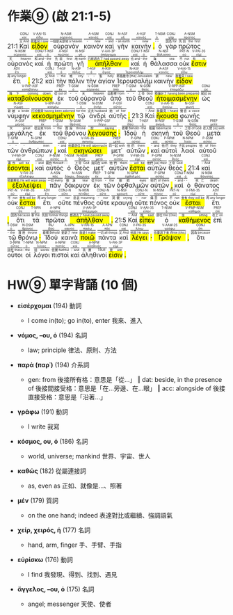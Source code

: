 # 作業⑨ (啟 21:1-5)


21:1  <RUBY><ruby><ruby>Καὶ<rt>又 And</rt></ruby><rt><a href='https://bible.fhl.net/new/s.php?N=0&k=02532&m='>καί</a></rt></ruby><rt>CONJ</rt></RUBY>  <RUBY><ruby><ruby><mark class='verb'>εἶδον</mark><rt>我看見 I saw</rt></ruby><rt><a href='https://bible.fhl.net/new/s.php?N=0&k=01492&m='>εἴδω</a></rt></ruby><rt>V-AAI-1S</rt></RUBY>  <RUBY><ruby><ruby>οὐρανὸν<rt>一個新天新地 a heaven</rt></ruby><rt><a href='https://bible.fhl.net/new/s.php?N=0&k=03772&m='>οὐρανός</a></rt></ruby><rt>N-ASM</rt></RUBY>  <RUBY><ruby><ruby>καινὸν<rt>- new</rt></ruby><rt><a href='https://bible.fhl.net/new/s.php?N=0&k=02537&m='>καινός</a></rt></ruby><rt>A-ASM</rt></RUBY>  <RUBY><ruby><ruby>καὶ<rt>- and</rt></ruby><rt><a href='https://bible.fhl.net/new/s.php?N=0&k=02532&m='>καί</a></rt></ruby><rt>CONJ</rt></RUBY>  <RUBY><ruby><ruby>γῆν<rt>- an earth</rt></ruby><rt><a href='https://bible.fhl.net/new/s.php?N=0&k=01093&m='>γῆ</a></rt></ruby><rt>N-ASF</rt></RUBY>  <RUBY><ruby><ruby>καινήν<rt>- new</rt></ruby><rt><a href='https://bible.fhl.net/new/s.php?N=0&k=02537&m='>καινός</a></rt></ruby><rt>A-ASF</rt></RUBY> <mark class='punctuation'>.</mark>   <RUBY><ruby><ruby>ὁ<rt>- -</rt></ruby><rt><a href='https://bible.fhl.net/new/s.php?N=0&k=03588&m='>ὀ</a></rt></ruby><rt>T-NSM</rt></RUBY>  <RUBY><ruby><ruby>γὰρ<rt>因為 for</rt></ruby><rt><a href='https://bible.fhl.net/new/s.php?N=0&k=01063&m='>γάρ</a></rt></ruby><rt>CONJ</rt></RUBY>  <RUBY><ruby><ruby>πρῶτος<rt>先前 the first</rt></ruby><rt><a href='https://bible.fhl.net/new/s.php?N=0&k=04413&m='>πρῶτος</a></rt></ruby><rt>A-NSM</rt></RUBY>  <RUBY><ruby><ruby>οὐρανὸς<rt>天 heaven</rt></ruby><rt><a href='https://bible.fhl.net/new/s.php?N=0&k=03772&m='>οὐρανός</a></rt></ruby><rt>N-NSM</rt></RUBY>  <RUBY><ruby><ruby>καὶ<rt>和 and</rt></ruby><rt><a href='https://bible.fhl.net/new/s.php?N=0&k=02532&m='>καί</a></rt></ruby><rt>CONJ</rt></RUBY>  <RUBY><ruby><ruby>ἡ<rt>- the</rt></ruby><rt><a href='https://bible.fhl.net/new/s.php?N=0&k=03588&m='>ὀ</a></rt></ruby><rt>T-NSF</rt></RUBY>  <RUBY><ruby><ruby>πρώτη<rt>先前 first</rt></ruby><rt><a href='https://bible.fhl.net/new/s.php?N=0&k=04413&m='>πρῶτος</a></rt></ruby><rt>A-NSF</rt></RUBY>  <RUBY><ruby><ruby>γῆ<rt>地 earth</rt></ruby><rt><a href='https://bible.fhl.net/new/s.php?N=0&k=01093&m='>γῆ</a></rt></ruby><rt>N-NSF</rt></RUBY>  <RUBY><ruby><ruby><mark class='verb'>ἀπῆλθαν</mark><rt>已經過去了 had passed away</rt></ruby><rt><a href='https://bible.fhl.net/new/s.php?N=0&k=00565&m='>ἀπέρχομαι</a></rt></ruby><rt>V-AAI-3P</rt></RUBY>  <RUBY><ruby><ruby>καὶ<rt>也 and</rt></ruby><rt><a href='https://bible.fhl.net/new/s.php?N=0&k=02532&m='>καί</a></rt></ruby><rt>CONJ</rt></RUBY>  <RUBY><ruby><ruby>ἡ<rt>- the</rt></ruby><rt><a href='https://bible.fhl.net/new/s.php?N=0&k=03588&m='>ὀ</a></rt></ruby><rt>T-NSF</rt></RUBY>  <RUBY><ruby><ruby>θάλασσα<rt>海 sea</rt></ruby><rt><a href='https://bible.fhl.net/new/s.php?N=0&k=02281&m='>θάλασσα</a></rt></ruby><rt>N-NSF</rt></RUBY>  <RUBY><ruby><ruby>οὐκ<rt>不 not</rt></ruby><rt><a href='https://bible.fhl.net/new/s.php?N=0&k=03756&m='>οὐ</a></rt></ruby><rt>PRT-N</rt></RUBY>  <RUBY><ruby><ruby><mark class='verb'>ἔστιν</mark><rt>有 is</rt></ruby><rt><a href='https://bible.fhl.net/new/s.php?N=0&k=01510&m='>εἰμί</a></rt></ruby><rt>V-PAI-3S</rt></RUBY>  <RUBY><ruby><ruby>ἔτι<rt>再 any longer</rt></ruby><rt><a href='https://bible.fhl.net/new/s.php?N=0&k=02089&m='>ἔτι</a></rt></ruby><rt>ADV</rt></RUBY> <mark class='punctuation'>.</mark> 21:2  <RUBY><ruby><ruby>καὶ<rt>又 And</rt></ruby><rt><a href='https://bible.fhl.net/new/s.php?N=0&k=02532&m='>καί</a></rt></ruby><rt>CONJ</rt></RUBY>  <RUBY><ruby><ruby>τὴν<rt>- the</rt></ruby><rt><a href='https://bible.fhl.net/new/s.php?N=0&k=03588&m='>ὀ</a></rt></ruby><rt>T-ASF</rt></RUBY>  <RUBY><ruby><ruby>πόλιν<rt>城 city</rt></ruby><rt><a href='https://bible.fhl.net/new/s.php?N=0&k=04172&m='>πόλις</a></rt></ruby><rt>N-ASF</rt></RUBY>  <RUBY><ruby><ruby>τὴν<rt>- -</rt></ruby><rt><a href='https://bible.fhl.net/new/s.php?N=0&k=03588&m='>ὀ</a></rt></ruby><rt>T-ASF</rt></RUBY>  <RUBY><ruby><ruby>ἁγίαν<rt>聖 holy</rt></ruby><rt><a href='https://bible.fhl.net/new/s.php?N=0&k=00040&m='>ἅγιος</a></rt></ruby><rt>A-ASF</rt></RUBY>  <RUBY><ruby><ruby>Ἰερουσαλὴμ<rt>耶路撒冷 [the] Jerusalem</rt></ruby><rt><a href='https://bible.fhl.net/new/s.php?N=0&k=02419&m='>Ἱερουσαλήμ</a></rt></ruby><rt>N-ASF</rt></RUBY>  <RUBY><ruby><ruby>καινὴν<rt>新 new</rt></ruby><rt><a href='https://bible.fhl.net/new/s.php?N=0&k=02537&m='>καινός</a></rt></ruby><rt>A-ASF</rt></RUBY>  <RUBY><ruby><ruby><mark class='verb'>εἶδον</mark><rt>我看見 I saw</rt></ruby><rt><a href='https://bible.fhl.net/new/s.php?N=0&k=01492&m='>εἴδω</a></rt></ruby><rt>V-AAI-1S</rt></RUBY>  <RUBY><ruby><ruby><mark class='ptc'>καταβαίνουσαν</mark><rt>降下 coming down</rt></ruby><rt><a href='https://bible.fhl.net/new/s.php?N=0&k=02597&m='>καταβαίνω</a></rt></ruby><rt>V-PAP-ASF</rt></RUBY>  <RUBY><ruby><ruby>ἐκ<rt>從 out of</rt></ruby><rt><a href='https://bible.fhl.net/new/s.php?N=0&k=01537&m='>ἐκ</a></rt></ruby><rt>PREP</rt></RUBY>  <RUBY><ruby><ruby>τοῦ<rt>- -</rt></ruby><rt><a href='https://bible.fhl.net/new/s.php?N=0&k=03588&m='>ὀ</a></rt></ruby><rt>T-GSM</rt></RUBY>  <RUBY><ruby><ruby>οὐρανοῦ<rt>天 heaven</rt></ruby><rt><a href='https://bible.fhl.net/new/s.php?N=0&k=03772&m='>οὐρανός</a></rt></ruby><rt>N-GSM</rt></RUBY>  <RUBY><ruby><ruby>ἀπὸ<rt>由那裡 from</rt></ruby><rt><a href='https://bible.fhl.net/new/s.php?N=0&k=00575&m='>ἀπό</a></rt></ruby><rt>PREP</rt></RUBY>  <RUBY><ruby><ruby>τοῦ<rt>- -</rt></ruby><rt><a href='https://bible.fhl.net/new/s.php?N=0&k=03588&m='>ὀ</a></rt></ruby><rt>T-GSM</rt></RUBY>  <RUBY><ruby><ruby>Θεοῦ<rt>上帝 God</rt></ruby><rt><a href='https://bible.fhl.net/new/s.php?N=0&k=02316&m='>θεός</a></rt></ruby><rt>N-GSM</rt></RUBY>  <RUBY><ruby><ruby><mark class='ptc'>ἡτοιμασμένην</mark><rt>預備好了 having been prepared</rt></ruby><rt><a href='https://bible.fhl.net/new/s.php?N=0&k=02090&m='>ἑτοιμάζω</a></rt></ruby><rt>V-RPP-ASF</rt></RUBY>  <RUBY><ruby><ruby>ὡς<rt>就如 as</rt></ruby><rt><a href='https://bible.fhl.net/new/s.php?N=0&k=05613&m='>ὡς</a></rt></ruby><rt>CONJ</rt></RUBY>  <RUBY><ruby><ruby>νύμφην<rt>新娘 a bride</rt></ruby><rt><a href='https://bible.fhl.net/new/s.php?N=0&k=03565&m='>νύμφη</a></rt></ruby><rt>N-ASF</rt></RUBY>  <RUBY><ruby><ruby><mark class='ptc'>κεκοσμημένην</mark><rt>打扮整齊 having been adorned</rt></ruby><rt><a href='https://bible.fhl.net/new/s.php?N=0&k=02885&m='>κοσμέω</a></rt></ruby><rt>V-RPP-ASF</rt></RUBY>  <RUBY><ruby><ruby>τῷ<rt> for the</rt></ruby><rt><a href='https://bible.fhl.net/new/s.php?N=0&k=03588&m='>ὀ</a></rt></ruby><rt>T-DSM</rt></RUBY>  <RUBY><ruby><ruby>ἀνδρὶ<rt>丈夫 husband</rt></ruby><rt><a href='https://bible.fhl.net/new/s.php?N=0&k=00435&m='>ἀνήρ</a></rt></ruby><rt>N-DSM</rt></RUBY>  <RUBY><ruby><ruby>αὐτῆς<rt>她 of her</rt></ruby><rt><a href='https://bible.fhl.net/new/s.php?N=0&k=00846&m='>αὐτός</a></rt></ruby><rt>P-GSF</rt></RUBY> <mark class='punctuation'>.</mark> 21:3  <RUBY><ruby><ruby>Καὶ<rt>- And</rt></ruby><rt><a href='https://bible.fhl.net/new/s.php?N=0&k=02532&m='>καί</a></rt></ruby><rt>CONJ</rt></RUBY>  <RUBY><ruby><ruby><mark class='verb'>ἤκουσα</mark><rt>我聽見 I heard</rt></ruby><rt><a href='https://bible.fhl.net/new/s.php?N=0&k=00191&m='>ἀκούω</a></rt></ruby><rt>V-AAI-1S</rt></RUBY>  <RUBY><ruby><ruby>φωνῆς<rt>聲音 a voice</rt></ruby><rt><a href='https://bible.fhl.net/new/s.php?N=0&k=05456&m='>φωνή</a></rt></ruby><rt>N-GSF</rt></RUBY>  <RUBY><ruby><ruby>μεγάλης<rt>大 great</rt></ruby><rt><a href='https://bible.fhl.net/new/s.php?N=0&k=03173&m='>μέγας</a></rt></ruby><rt>A-GSF</rt></RUBY>  <RUBY><ruby><ruby>ἐκ<rt>從出來 from</rt></ruby><rt><a href='https://bible.fhl.net/new/s.php?N=0&k=01537&m='>ἐκ</a></rt></ruby><rt>PREP</rt></RUBY>  <RUBY><ruby><ruby>τοῦ<rt>- the</rt></ruby><rt><a href='https://bible.fhl.net/new/s.php?N=0&k=03588&m='>ὀ</a></rt></ruby><rt>T-GSM</rt></RUBY>  <RUBY><ruby><ruby>θρόνου<rt>寶座 throne</rt></ruby><rt><a href='https://bible.fhl.net/new/s.php?N=0&k=02362&m='>θρόνος</a></rt></ruby><rt>N-GSM</rt></RUBY>  <RUBY><ruby><ruby><mark class='ptc'>λεγούσης</mark><rt>說 saying</rt></ruby><rt><a href='https://bible.fhl.net/new/s.php?N=0&k=03004&m='>λέγω</a></rt></ruby><rt>V-PAP-GSF</rt></RUBY> <mark class='punctuation'>·</mark>   <RUBY><ruby><ruby>Ἰδοὺ<rt>看哪 Behold</rt></ruby><rt><a href='https://bible.fhl.net/new/s.php?N=0&k=02400&m='>ἰδού</a></rt></ruby><rt>INJ</rt></RUBY>  <RUBY><ruby><ruby>ἡ<rt>- the</rt></ruby><rt><a href='https://bible.fhl.net/new/s.php?N=0&k=03588&m='>ὀ</a></rt></ruby><rt>T-NSF</rt></RUBY>  <RUBY><ruby><ruby>σκηνὴ<rt>帳幕 tabernacle</rt></ruby><rt><a href='https://bible.fhl.net/new/s.php?N=0&k=04633&m='>σκηνή</a></rt></ruby><rt>N-NSF</rt></RUBY>  <RUBY><ruby><ruby>τοῦ<rt>- -</rt></ruby><rt><a href='https://bible.fhl.net/new/s.php?N=0&k=03588&m='>ὀ</a></rt></ruby><rt>T-GSM</rt></RUBY>  <RUBY><ruby><ruby>Θεοῦ<rt>上帝 of God</rt></ruby><rt><a href='https://bible.fhl.net/new/s.php?N=0&k=02316&m='>θεός</a></rt></ruby><rt>N-GSM</rt></RUBY>  <RUBY><ruby><ruby>μετὰ<rt>在人間 [is] with</rt></ruby><rt><a href='https://bible.fhl.net/new/s.php?N=0&k=03326&m='>μετά</a></rt></ruby><rt>PREP</rt></RUBY>  <RUBY><ruby><ruby>τῶν<rt>- -</rt></ruby><rt><a href='https://bible.fhl.net/new/s.php?N=0&k=03588&m='>ὀ</a></rt></ruby><rt>T-GPM</rt></RUBY>  <RUBY><ruby><ruby>ἀνθρώπων<rt>- men</rt></ruby><rt><a href='https://bible.fhl.net/new/s.php?N=0&k=00444&m='>ἄνθρωπος</a></rt></ruby><rt>N-GPM</rt></RUBY> <mark class='punctuation'>,</mark>   <RUBY><ruby><ruby>καὶ<rt>- and</rt></ruby><rt><a href='https://bible.fhl.net/new/s.php?N=0&k=02532&m='>καί</a></rt></ruby><rt>CONJ</rt></RUBY>  <RUBY><ruby><ruby><mark class='verb'>σκηνώσει</mark><rt>他要居住 He will tabernacle</rt></ruby><rt><a href='https://bible.fhl.net/new/s.php?N=0&k=04637&m='>σκηνόω</a></rt></ruby><rt>V-FAI-3S</rt></RUBY>  <RUBY><ruby><ruby>μετ᾽<rt>同一起 with</rt></ruby><rt><a href='https://bible.fhl.net/new/s.php?N=0&k=03326&m='>μετά</a></rt></ruby><rt>PREP</rt></RUBY>  <RUBY><ruby><ruby>αὐτῶν<rt>他們 them</rt></ruby><rt><a href='https://bible.fhl.net/new/s.php?N=0&k=00846&m='>αὐτός</a></rt></ruby><rt>P-GPM</rt></RUBY> <mark class='punctuation'>,</mark>   <RUBY><ruby><ruby>καὶ<rt>- and</rt></ruby><rt><a href='https://bible.fhl.net/new/s.php?N=0&k=02532&m='>καί</a></rt></ruby><rt>CONJ</rt></RUBY>  <RUBY><ruby><ruby>αὐτοὶ<rt>他們 they</rt></ruby><rt><a href='https://bible.fhl.net/new/s.php?N=0&k=00846&m='>αὐτός</a></rt></ruby><rt>P-NPM</rt></RUBY>  <RUBY><ruby><ruby>λαοὶ<rt>子民 peoples</rt></ruby><rt><a href='https://bible.fhl.net/new/s.php?N=0&k=02992&m='>λαός</a></rt></ruby><rt>N-NPM</rt></RUBY>  <RUBY><ruby><ruby>αὐτοῦ<rt>他 of Him</rt></ruby><rt><a href='https://bible.fhl.net/new/s.php?N=0&k=00846&m='>αὐτός</a></rt></ruby><rt>P-GSM</rt></RUBY>  <RUBY><ruby><ruby><mark class='verb'>ἔσονται</mark><rt>要作 will be</rt></ruby><rt><a href='https://bible.fhl.net/new/s.php?N=0&k=01510&m='>εἰμί</a></rt></ruby><rt>V-FMI-3P</rt></RUBY> <mark class='punctuation'>,</mark>   <RUBY><ruby><ruby>καὶ<rt>- and</rt></ruby><rt><a href='https://bible.fhl.net/new/s.php?N=0&k=02532&m='>καί</a></rt></ruby><rt>CONJ</rt></RUBY>  <RUBY><ruby><ruby>αὐτὸς<rt>親自 Himself</rt></ruby><rt><a href='https://bible.fhl.net/new/s.php?N=0&k=00846&m='>αὐτός</a></rt></ruby><rt>P-NSM</rt></RUBY>  <RUBY><ruby><ruby>ὁ<rt>- -</rt></ruby><rt><a href='https://bible.fhl.net/new/s.php?N=0&k=03588&m='>ὀ</a></rt></ruby><rt>T-NSM</rt></RUBY>  <RUBY><ruby><ruby>Θεὸς<rt>上帝 God</rt></ruby><rt><a href='https://bible.fhl.net/new/s.php?N=0&k=02316&m='>θεός</a></rt></ruby><rt>N-NSM</rt></RUBY>  <RUBY><ruby><ruby>μετ᾽<rt>與同在 with</rt></ruby><rt><a href='https://bible.fhl.net/new/s.php?N=0&k=03326&m='>μετά</a></rt></ruby><rt>PREP</rt></RUBY>  <RUBY><ruby><ruby>αὐτῶν<rt>他們 them</rt></ruby><rt><a href='https://bible.fhl.net/new/s.php?N=0&k=00846&m='>αὐτός</a></rt></ruby><rt>P-GPM</rt></RUBY>  <RUBY><ruby><ruby><mark class='verb'>ἔσται</mark><rt>- will be</rt></ruby><rt><a href='https://bible.fhl.net/new/s.php?N=0&k=01510&m='>εἰμί</a></rt></ruby><rt>V-FMI-3S</rt></RUBY>  <RUBY><ruby><ruby>αὐτῶν<rt>他們 [as] their</rt></ruby><rt><a href='https://bible.fhl.net/new/s.php?N=0&k=00846&m='>αὐτός</a></rt></ruby><rt>P-GPM</rt></RUBY>  <RUBY><ruby><ruby>θεός<rt>上帝 God</rt></ruby><rt><a href='https://bible.fhl.net/new/s.php?N=0&k=02316&m='>θεός</a></rt></ruby><rt>N-NSM</rt></RUBY> <mark class='punctuation'>,</mark> 21:4  <RUBY><ruby><ruby>καὶ<rt>- And</rt></ruby><rt><a href='https://bible.fhl.net/new/s.php?N=0&k=02532&m='>καί</a></rt></ruby><rt>CONJ</rt></RUBY>  <RUBY><ruby><ruby><mark class='verb'>ἐξαλείψει</mark><rt>他要擦去 He will wipe away</rt></ruby><rt><a href='https://bible.fhl.net/new/s.php?N=0&k=01813&m='>ἐξαλείφω</a></rt></ruby><rt>V-FAI-3S</rt></RUBY>  <RUBY><ruby><ruby>πᾶν<rt>一切 every</rt></ruby><rt><a href='https://bible.fhl.net/new/s.php?N=0&k=03956&m='>πᾶς</a></rt></ruby><rt>A-ASN</rt></RUBY>  <RUBY><ruby><ruby>δάκρυον<rt>眼淚 tear</rt></ruby><rt><a href='https://bible.fhl.net/new/s.php?N=0&k=01144&m='>δάκρυ, δάκρυον</a></rt></ruby><rt>N-ASN</rt></RUBY>  <RUBY><ruby><ruby>ἐκ<rt>從 from</rt></ruby><rt><a href='https://bible.fhl.net/new/s.php?N=0&k=01537&m='>ἐκ</a></rt></ruby><rt>PREP</rt></RUBY>  <RUBY><ruby><ruby>τῶν<rt>- the</rt></ruby><rt><a href='https://bible.fhl.net/new/s.php?N=0&k=03588&m='>ὀ</a></rt></ruby><rt>T-GPM</rt></RUBY>  <RUBY><ruby><ruby>ὀφθαλμῶν<rt>眼睛 eyes</rt></ruby><rt><a href='https://bible.fhl.net/new/s.php?N=0&k=03788&m='>ὀφθαλμός</a></rt></ruby><rt>N-GPM</rt></RUBY>  <RUBY><ruby><ruby>αὐτῶν<rt>他們 of them</rt></ruby><rt><a href='https://bible.fhl.net/new/s.php?N=0&k=00846&m='>αὐτός</a></rt></ruby><rt>P-GPM</rt></RUBY> <mark class='punctuation'>,</mark>   <RUBY><ruby><ruby>καὶ<rt>- and</rt></ruby><rt><a href='https://bible.fhl.net/new/s.php?N=0&k=02532&m='>καί</a></rt></ruby><rt>CONJ</rt></RUBY>  <RUBY><ruby><ruby>ὁ<rt>- -</rt></ruby><rt><a href='https://bible.fhl.net/new/s.php?N=0&k=03588&m='>ὀ</a></rt></ruby><rt>T-NSM</rt></RUBY>  <RUBY><ruby><ruby>θάνατος<rt>死亡 death</rt></ruby><rt><a href='https://bible.fhl.net/new/s.php?N=0&k=02288&m='>θάνατος</a></rt></ruby><rt>N-NSM</rt></RUBY>  <RUBY><ruby><ruby>οὐκ<rt>不 not</rt></ruby><rt><a href='https://bible.fhl.net/new/s.php?N=0&k=03756&m='>οὐ</a></rt></ruby><rt>PRT-N</rt></RUBY>  <RUBY><ruby><ruby><mark class='verb'>ἔσται</mark><rt>會有 will be</rt></ruby><rt><a href='https://bible.fhl.net/new/s.php?N=0&k=01510&m='>εἰμί</a></rt></ruby><rt>V-FMI-3S</rt></RUBY>  <RUBY><ruby><ruby>ἔτι<rt>再 any longer</rt></ruby><rt><a href='https://bible.fhl.net/new/s.php?N=0&k=02089&m='>ἔτι</a></rt></ruby><rt>ADV</rt></RUBY>  <RUBY><ruby><ruby>οὔτε<rt>- nor</rt></ruby><rt><a href='https://bible.fhl.net/new/s.php?N=0&k=03777&m='>οὔτε</a></rt></ruby><rt>CONJ-N</rt></RUBY>  <RUBY><ruby><ruby>πένθος<rt>悲哀 mourning</rt></ruby><rt><a href='https://bible.fhl.net/new/s.php?N=0&k=03997&m='>πένθος</a></rt></ruby><rt>N-NSN</rt></RUBY>  <RUBY><ruby><ruby>οὔτε<rt>- nor</rt></ruby><rt><a href='https://bible.fhl.net/new/s.php?N=0&k=03777&m='>οὔτε</a></rt></ruby><rt>CONJ-N</rt></RUBY>  <RUBY><ruby><ruby>κραυγὴ<rt>哭號 crying</rt></ruby><rt><a href='https://bible.fhl.net/new/s.php?N=0&k=02906&m='>κραυγή</a></rt></ruby><rt>N-NSF</rt></RUBY>  <RUBY><ruby><ruby>οὔτε<rt>- nor</rt></ruby><rt><a href='https://bible.fhl.net/new/s.php?N=0&k=03777&m='>οὔτε</a></rt></ruby><rt>CONJ-N</rt></RUBY>  <RUBY><ruby><ruby>πόνος<rt>痛苦 pain</rt></ruby><rt><a href='https://bible.fhl.net/new/s.php?N=0&k=04192&m='>πόνος</a></rt></ruby><rt>N-NSM</rt></RUBY>  <RUBY><ruby><ruby>οὐκ<rt>不 not</rt></ruby><rt><a href='https://bible.fhl.net/new/s.php?N=0&k=03756&m='>οὐ</a></rt></ruby><rt>PRT-N</rt></RUBY>  <RUBY><ruby><ruby><mark class='verb'>ἔσται</mark><rt>會有 they will be</rt></ruby><rt><a href='https://bible.fhl.net/new/s.php?N=0&k=01510&m='>εἰμί</a></rt></ruby><rt>V-FMI-3S</rt></RUBY>  <RUBY><ruby><ruby>ἔτι<rt>再 any longer</rt></ruby><rt><a href='https://bible.fhl.net/new/s.php?N=0&k=02089&m='>ἔτι</a></rt></ruby><rt>ADV</rt></RUBY> <mark class='punctuation'>,</mark>   <RUBY><ruby><ruby>ὅτι<rt>因為 because</rt></ruby><rt><a href='https://bible.fhl.net/new/s.php?N=0&k=03754&m='>ὅτι</a></rt></ruby><rt>CONJ</rt></RUBY>  <RUBY><ruby><ruby>τὰ<rt>事 the</rt></ruby><rt><a href='https://bible.fhl.net/new/s.php?N=0&k=03588&m='>ὀ</a></rt></ruby><rt>T-NPN</rt></RUBY>  <RUBY><ruby><ruby>πρῶτα<rt>先前 former things</rt></ruby><rt><a href='https://bible.fhl.net/new/s.php?N=0&k=04413&m='>πρῶτος</a></rt></ruby><rt>A-NPN</rt></RUBY>  <RUBY><ruby><ruby><mark class='verb'>ἀπῆλθαν</mark><rt>都過去了 have passed away</rt></ruby><rt><a href='https://bible.fhl.net/new/s.php?N=0&k=00565&m='>ἀπέρχομαι</a></rt></ruby><rt>V-AAI-3P</rt></RUBY> <mark class='punctuation'>.</mark> 21:5  <RUBY><ruby><ruby>Καὶ<rt>- And</rt></ruby><rt><a href='https://bible.fhl.net/new/s.php?N=0&k=02532&m='>καί</a></rt></ruby><rt>CONJ</rt></RUBY>  <RUBY><ruby><ruby><mark class='verb'>εἶπεν</mark><rt>說 said</rt></ruby><rt><a href='https://bible.fhl.net/new/s.php?N=0&k=02036&m='>εἶπον</a></rt></ruby><rt>V-AAI-3S</rt></RUBY>  <RUBY><ruby><ruby>ὁ<rt>那位 the [One]</rt></ruby><rt><a href='https://bible.fhl.net/new/s.php?N=0&k=03588&m='>ὀ</a></rt></ruby><rt>T-NSM</rt></RUBY>  <RUBY><ruby><ruby><mark class='ptc'>καθήμενος</mark><rt>坐 sitting</rt></ruby><rt><a href='https://bible.fhl.net/new/s.php?N=0&k=02521&m='>κάθημαι</a></rt></ruby><rt>V-PMP-NSM</rt></RUBY>  <RUBY><ruby><ruby>ἐπὶ<rt>在上 on</rt></ruby><rt><a href='https://bible.fhl.net/new/s.php?N=0&k=01909&m='>ἐπί</a></rt></ruby><rt>PREP</rt></RUBY>  <RUBY><ruby><ruby>τῷ<rt>- the</rt></ruby><rt><a href='https://bible.fhl.net/new/s.php?N=0&k=03588&m='>ὀ</a></rt></ruby><rt>T-DSM</rt></RUBY>  <RUBY><ruby><ruby>θρόνῳ<rt>寶座 throne</rt></ruby><rt><a href='https://bible.fhl.net/new/s.php?N=0&k=02362&m='>θρόνος</a></rt></ruby><rt>N-DSM</rt></RUBY> <mark class='punctuation'>·</mark>   <RUBY><ruby><ruby>Ἰδοὺ<rt>看哪 Behold</rt></ruby><rt><a href='https://bible.fhl.net/new/s.php?N=0&k=02400&m='>ἰδού</a></rt></ruby><rt>INJ</rt></RUBY>  <RUBY><ruby><ruby>καινὰ<rt>更新了 new</rt></ruby><rt><a href='https://bible.fhl.net/new/s.php?N=0&k=02537&m='>καινός</a></rt></ruby><rt>A-APN</rt></RUBY>  <RUBY><ruby><ruby><mark class='verb'>ποιῶ</mark><rt>我使 I make</rt></ruby><rt><a href='https://bible.fhl.net/new/s.php?N=0&k=04160&m='>ποιέω</a></rt></ruby><rt>V-PAI-1S</rt></RUBY>  <RUBY><ruby><ruby>πάντα<rt>一切 all things</rt></ruby><rt><a href='https://bible.fhl.net/new/s.php?N=0&k=03956&m='>πᾶς</a></rt></ruby><rt>A-APN</rt></RUBY>  <RUBY><ruby><ruby>καὶ<rt>又 And</rt></ruby><rt><a href='https://bible.fhl.net/new/s.php?N=0&k=02532&m='>καί</a></rt></ruby><rt>CONJ</rt></RUBY>  <RUBY><ruby><ruby><mark class='verb'>λέγει</mark><rt>他說 He says</rt></ruby><rt><a href='https://bible.fhl.net/new/s.php?N=0&k=03004&m='>λέγω</a></rt></ruby><rt>V-PAI-3S</rt></RUBY> <mark class='punctuation'>·</mark>   <RUBY><ruby><ruby><mark class='verb'>Γράψον</mark><rt>你要寫下來 Write [this]</rt></ruby><rt><a href='https://bible.fhl.net/new/s.php?N=0&k=01125&m='>γράφω</a></rt></ruby><rt>V-AAM-2S</rt></RUBY> <mark class='punctuation'>,</mark>   <RUBY><ruby><ruby>ὅτι<rt>因為 because</rt></ruby><rt><a href='https://bible.fhl.net/new/s.php?N=0&k=03754&m='>ὅτι</a></rt></ruby><rt>CONJ</rt></RUBY>  <RUBY><ruby><ruby>οὗτοι<rt>這些 these</rt></ruby><rt><a href='https://bible.fhl.net/new/s.php?N=0&k=03778&m='>οὗτος</a></rt></ruby><rt>D-NPM</rt></RUBY>  <RUBY><ruby><ruby>οἱ<rt>- the</rt></ruby><rt><a href='https://bible.fhl.net/new/s.php?N=0&k=03588&m='>ὀ</a></rt></ruby><rt>T-NPM</rt></RUBY>  <RUBY><ruby><ruby>λόγοι<rt>話 words</rt></ruby><rt><a href='https://bible.fhl.net/new/s.php?N=0&k=03056&m='>λόγος</a></rt></ruby><rt>N-NPM</rt></RUBY>  <RUBY><ruby><ruby>πιστοὶ<rt>信實 faithful</rt></ruby><rt><a href='https://bible.fhl.net/new/s.php?N=0&k=04103&m='>πιστός</a></rt></ruby><rt>A-NPM</rt></RUBY>  <RUBY><ruby><ruby>καὶ<rt>- and</rt></ruby><rt><a href='https://bible.fhl.net/new/s.php?N=0&k=02532&m='>καί</a></rt></ruby><rt>CONJ</rt></RUBY>  <RUBY><ruby><ruby>ἀληθινοί<rt>真實 TRUE</rt></ruby><rt><a href='https://bible.fhl.net/new/s.php?N=0&k=00228&m='>ἀληθινός</a></rt></ruby><rt>A-NPM</rt></RUBY>  <RUBY><ruby><ruby><mark class='verb'>εἰσιν</mark><rt>是 are</rt></ruby><rt><a href='https://bible.fhl.net/new/s.php?N=0&k=01510&m='>εἰμί</a></rt></ruby><rt>V-PAI-3P</rt></RUBY> <mark class='punctuation'>.</mark> 


# HW⑨ 單字背誦 (10 個)

- **εἰσέρχομαι** (194) 動詞
	- I come in(to); go in(to), enter 我來、進入

- **νόμος, –ου, ὁ** (194) 名詞
	- law; principle 律法、原則、方法

- **παρά (παρ᾿)** (194) 介系詞
	- gen: from 後接所有格：意思是「從...」 ‖ dat: beside, in the presence of 後接間接受格：意思是「在...旁邊、在...眼」 ‖ acc: alongside of 後接直接受格：意思是「沿著...」

- **γράφω** (191) 動詞
	- I write 我寫

- **κόσμος, ου, ὁ** (186) 名詞
	- world, universe; mankind 世界、宇宙、世人

- **καθώς** (182) 從屬連接詞
	- as, even as 正如、就像是...、照著

- **μέν** (179) 質詞
	- on the one hand; indeed 表達對比或繼續、強調語氣

- **χείρ, χειρός, ἡ** (177) 名詞
	- hand, arm, finger 手、手臂、手指

- **εὑρίσκω** (176) 動詞
	- I find 我發現、得到、找到、遇見

- **ἄγγελος, –ου, ὁ** (175) 名詞
	- angel; messenger 天使、使者